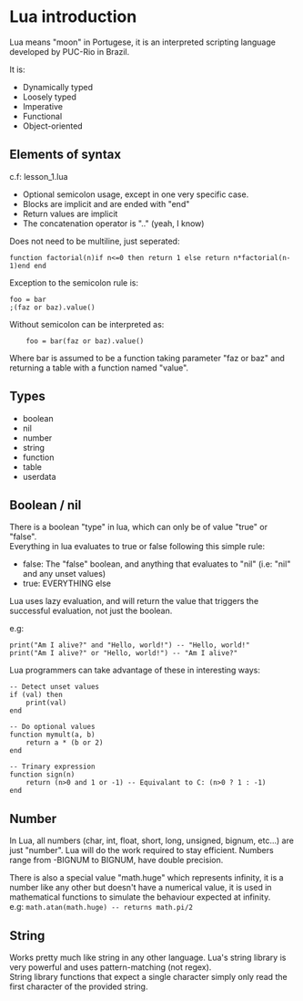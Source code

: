 # Lua introduction

Lua means "moon" in Portugese, it is an interpreted scripting language developed by PUC-Rio in Brazil.

It is:

* Dynamically typed
* Loosely typed
* Imperative
* Functional
* Object-oriented


## Elements of syntax

c.f: lesson_1.lua

* Optional semicolon usage, except in one very specific case.
* Blocks are implicit and are ended with "end"
* Return values are implicit
* The concatenation operator is ".." (yeah, I know)

Does not need to be multiline, just seperated:   
```   
function factorial(n)if n<=0 then return 1 else return n*factorial(n-1)end end
```   

Exception to the semicolon rule is:   
```
foo = bar
;(faz or baz).value()
```   
Without semicolon can be interpreted as:   
```
	foo = bar(faz or baz).value()
```   
Where bar is assumed to be a function taking parameter "faz or baz" and returning a table with a function named "value".

## Types

* boolean
* nil
* number
* string
* function
* table
* userdata

## Boolean / nil

There is a boolean "type" in lua, which can only be of value "true" or "false".   
Everything in lua evaluates to true or false following this simple rule:

* false: The "false" boolean, and anything that evaluates to "nil" (i.e: "nil" and any unset values)
* true: EVERYTHING else

Lua uses lazy evaluation, and will return the value that triggers the successful evaluation, not just the boolean.

e.g:
```
print("Am I alive?" and "Hello, world!") -- "Hello, world!"
print("Am I alive?" or "Hello, world!") -- "Am I alive?"
```

Lua programmers can take advantage of these in interesting ways:  
```
-- Detect unset values
if (val) then
	print(val)
end

-- Do optional values
function mymult(a, b)
	return a * (b or 2)
end

-- Trinary expression
function sign(n)
	return (n>0 and 1 or -1) -- Equivalant to C: (n>0 ? 1 : -1)
end
```

## Number

In Lua, all numbers (char, int, float, short, long, unsigned, bignum, etc...) are just "number". Lua will do the work required to stay efficient.
Numbers range from -BIGNUM to BIGNUM, have double precision.

There is also a special value "math.huge" which represents infinity, it is a number like any other but doesn't have a numerical value, it is used in mathematical functions to simulate the behaviour expected at infinity.   
e.g: ``` math.atan(math.huge) -- returns math.pi/2 ```

## String

Works pretty much like string in any other language. Lua's string library is very powerful and uses pattern-matching (not regex).   
String library functions that expect a single character simply only read the first character of the provided string.
